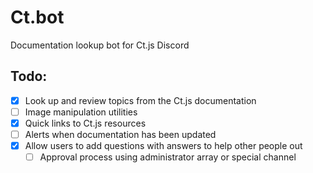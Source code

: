 # Ct.bot

Documentation lookup bot for Ct.js Discord

## Todo:

-   [x] Look up and review topics from the Ct.js documentation
-   [ ] Image manipulation utilities
-   [x] Quick links to Ct.js resources
-   [ ] Alerts when documentation has been updated
-   [x] Allow users to add questions with answers to help other people out
    -   [ ] Approval process using administrator array or special channel
